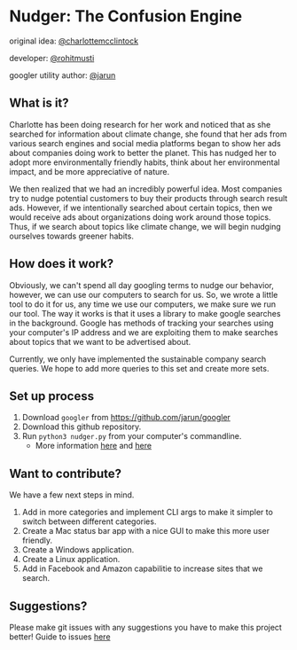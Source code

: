 # Nudger: The Confusion Engine

original idea: [@charlottemcclintock](https://github.com/charlottemcclintock)

developer: [@rohitmusti](https://rohitmusti.dev)

googler utility author: [@jarun](https://github.com/jarun)

## What is it?

Charlotte has been doing research for her work and noticed that as she searched for information about climate change, she found that her ads from various search engines and social media platforms began to show her ads about companies doing work to better the planet. 
This has nudged her to adopt more environmentally friendly habits, think about her environmental impact, and be more appreciative of nature. 

We then realized that we had an incredibly powerful idea.
Most companies try to nudge potential customers to buy their products through search result ads.
However, if we intentionally searched about certain topics, then we would receive ads about organizations doing work around those topics.
Thus, if we search about topics like climate change, we will begin nudging ourselves towards greener habits.

## How does it work?

Obviously, we can't spend all day googling terms to nudge our behavior, however, we can use our computers to search for us.
So, we wrote a little tool to do it for us, any time we use our computers, we make sure we run our tool.
The way it works is that it uses a library to make google searches in the background.
Google has methods of tracking your searches using your computer's IP address and we are exploiting them to make searches about topics that we want to be advertised about.

Currently, we only have implemented the sustainable company search queries.
We hope to add more queries to this set and create more sets.

## Set up process

1. Download `googler` from https://github.com/jarun/googler
1. Download this github repository.
1. Run `python3 nudger.py` from your computer's commandline.
	- More information [here](https://www.vikingcodeschool.com/web-development-basics/a-command-line-crash-course) and [here](https://learntocodewith.me/getting-started/topics/command-line/)

## Want to contribute?

We have a few next steps in mind.

1. Add in more categories and implement CLI args to make it simpler to switch between different categories.
1. Create a Mac status bar app with a nice GUI to make this more user friendly.
1. Create a Windows application.
1. Create a Linux application.
1. Add in Facebook and Amazon capabilitie to increase sites that we search.

## Suggestions?

Please make git issues with any suggestions you have to make this project better! Guide to issues [here](https://guides.github.com/features/issues/)
